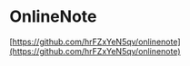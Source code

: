 # OnlineNote

[https://github.com/hrFZxYeN5qv/onlinenote](https://github.com/hrFZxYeN5qv/onlinenote)